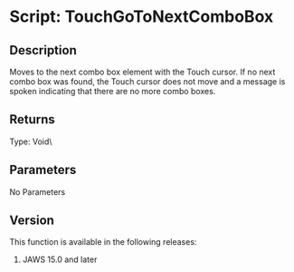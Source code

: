 # Script: TouchGoToNextComboBox

## Description

Moves to the next combo box element with the Touch cursor. If no next
combo box was found, the Touch cursor does not move and a message is
spoken indicating that there are no more combo boxes.

## Returns

Type: Void\

## Parameters

No Parameters

## Version

This function is available in the following releases:

1.  JAWS 15.0 and later
